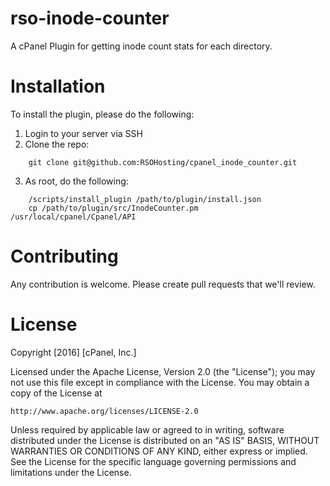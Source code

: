 # rso-inode-counter

A cPanel Plugin for getting inode count stats for each directory.

# Installation

To install the plugin, please do the following:

1. Login to your server via SSH
2. Clone the repo:
```
    git clone git@github.com:RSOHosting/cpanel_inode_counter.git
```
3. As root, do the following:
```
    /scripts/install_plugin /path/to/plugin/install.json
    cp /path/to/plugin/src/InodeCounter.pm /usr/local/cpanel/Cpanel/API
```
# Contributing

Any contribution is welcome. Please create pull requests that we'll review.

# License

Copyright [2016] [cPanel, Inc.]

Licensed under the Apache License, Version 2.0 (the "License");
you may not use this file except in compliance with the License.
You may obtain a copy of the License at

    http://www.apache.org/licenses/LICENSE-2.0

Unless required by applicable law or agreed to in writing, software
distributed under the License is distributed on an "AS IS" BASIS,
WITHOUT WARRANTIES OR CONDITIONS OF ANY KIND, either express or implied.
See the License for the specific language governing permissions and
limitations under the License.
